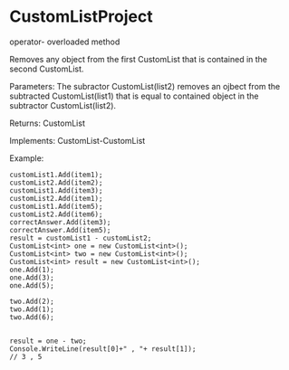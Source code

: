 ﻿
# CustomListProject

operator- overloaded method

Removes any object from the first CustomList<T> that is contained in the second CustomList<T>.

Parameters:
The subractor CustomList<T>(list2) removes an ojbect from the subtracted CustomList<T>(list1) that is equal to contained object in the subtractor CustomList<T>(list2).

Returns:
CustomList<T>


Implements:
CustomList<T>-CustomList<T>

Example:
    
    
    customList1.Add(item1);
    customList2.Add(item2);
    customList1.Add(item3);
    customList2.Add(item1);
    customList1.Add(item5);
    customList2.Add(item6);
    correctAnswer.Add(item3);
    correctAnswer.Add(item5);
    result = customList1 - customList2;
    CustomList<int> one = new CustomList<int>();
    CustomList<int> two = new CustomList<int>();
    CustomList<int> result = new CustomList<int>();
    one.Add(1);
    one.Add(3);
    one.Add(5);
    
    two.Add(2);
    two.Add(1);
    two.Add(6);
    
    
    result = one - two;
    Console.WriteLine(result[0]+" , "+ result[1]);
    // 3 , 5



